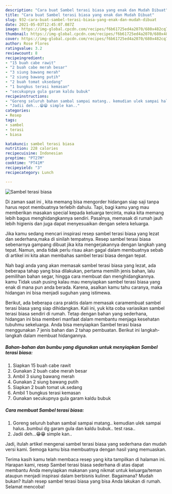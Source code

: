 ```yaml
---
description: "Cara buat Sambel terasi biasa yang enak dan Mudah Dibuat"
title: "Cara buat Sambel terasi biasa yang enak dan Mudah Dibuat"
slug: 932-cara-buat-sambel-terasi-biasa-yang-enak-dan-mudah-dibuat
date: 2021-05-03T12:45:07.087Z
image: https://img-global.cpcdn.com/recipes/f6b61725ed4a2070/680x482cq70/sambel-terasi-biasa-foto-resep-utama.jpg
thumbnail: https://img-global.cpcdn.com/recipes/f6b61725ed4a2070/680x482cq70/sambel-terasi-biasa-foto-resep-utama.jpg
cover: https://img-global.cpcdn.com/recipes/f6b61725ed4a2070/680x482cq70/sambel-terasi-biasa-foto-resep-utama.jpg
author: Rose Flores
ratingvalue: 3.2
reviewcount: 8
recipeingredient:
- "15 buah cabe rawit"
- "2 buah cabe merah besar"
- "3 siung bawang merah"
- "2 siung bawang putih"
- "2 buah tomat uksedang"
- "1 bungkus terasi kemasan"
- "secukupnya gula garam kaldu bubuk"
recipeinstructions:
- "Goreng seluruh bahan sambal sampai matang.. kemudian ulek sampai halus..bumbui dg garam gula dan kaldu bubuk.. test rasa.."
- "Jadii deh...😁😁 simple kan.."
categories:
- Resep
tags:
- sambel
- terasi
- biasa

katakunci: sambel terasi biasa 
nutrition: 228 calories
recipecuisine: Indonesian
preptime: "PT27M"
cooktime: "PT41M"
recipeyield: "3"
recipecategory: Lunch

---
```



![Sambel terasi biasa](https://img-global.cpcdn.com/recipes/f6b61725ed4a2070/680x482cq70/sambel-terasi-biasa-foto-resep-utama.jpg)

Di zaman  saat ini , kita memang bisa mengorder hidangan siap saji tanpa harus repot membuatnya terlebih dahulu. Tapi, bagi kamu yang mau memberikan masakan special kepada keluarga tercinta, maka kita memang lebih bagus menghidangkannya sendiri. Pasalnya, memasak di rumah jauh lebih higienis dan juga dapat menyesuaikan dengan selera keluarga.

Jika kamu sedang mencari inspirasi resep sambel terasi biasa yang lezat dan sederhana,maka di sinilah tempatnya. Resep sambel terasi biasa  sebenarnya gampang dibuat jika kita mengerjakannya dengan langkah yang tepat. Namun, anda tidak perlu risau akan gagal dalam membuatnya 
sebab di artikel ini kita akan membahas sambel terasi biasa dengan tepat.  



Nah bagi anda yang akan memasak sambel terasi biasa yang lezat, ada beberapa tahap yang bisa dilakukan, pertama memilih jenis bahan, lalu pemilihan bahan segar, hingga cara membuat dan menghidangkannya. kamu Tidak usah pusing kalau mau menyiapkan sambel terasi biasa yang enak di mana pun anda berada. Karena, asalkan kamu  tahu caranya, maka hidangan ini bisa menjadi suguhan yang istimewa.

Berikut, ada beberapa cara praktis  dalam memasak caramembuat sambel terasi biasa yang siap dihidangkan. Kali ini, yuk kita coba variasikan sambel terasi biasa sendiri di rumah. Tetap dengan bahan yang sederhana, hidangan ini bisa memberi manfaat dalam membantu menjaga kesehatan tubuhmu sekeluarga. Anda bisa menyiapkan Sambel terasi biasa menggunakan 7 jenis bahan dan 2 tahap pembuatan. Berikut ini langkah-langkah dalam membuat hidangannya.

<!--inarticleads1-->

##### Bahan-bahan dan bumbu yang digunakan untuk menyiapkan Sambel terasi biasa:

1. Siapkan 15 buah cabe rawit
1. Gunakan 2 buah cabe merah besar
1. Ambil 3 siung bawang merah
1. Gunakan 2 siung bawang putih
1. Siapkan 2 buah tomat uk.sedang
1. Ambil 1 bungkus terasi kemasan
1. Gunakan secukupnya gula garam kaldu bubuk




<!--inarticleads2-->

##### Cara membuat Sambel terasi biasa:

1. Goreng seluruh bahan sambal sampai matang.. kemudian ulek sampai halus..bumbui dg garam gula dan kaldu bubuk.. test rasa..
1. Jadii deh...😁😁 simple kan..




Jadi, itulah artikel mengenai  sambel terasi biasa  yang sederhana dan mudah versi kami. Semoga kamu bisa membuatnya dengan hasil yang memuaskan. 

Terima kasih kamu telah membaca resep yang kita tampilkan di halaman ini. Harapan kami, resep  Sambel terasi biasa sederhana di atas dapat membantu Anda menyiapkan makanan yang nikmat untuk keluarga/teman ataupun menjadi inspirasi dalam berbisnis kuliner. Bagaimana? Mudah bukan? Itulah resep sambel terasi biasa yang bisa Anda lakukan di rumah. Selamat mencoba!

